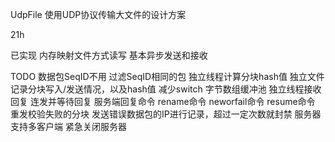 UdpFile
使用UDP协议传输大文件的设计方案

21h

已实现
内存映射文件方式读写
基本异步发送和接收

TODO
数据包SeqID不用
过滤SeqID相同的包
独立线程计算分块hash值
独立文件记录分块写入/发送情况，以及hash值
减少switch
字节数组缓冲池
独立线程接收回复
连发并等待回复
服务端回复命令
rename命令
neworfail命令
resume命令
重发校验失败的分块
发送错误数据包的IP进行记录，超过一定次数就封禁
服务器支持多客户端
紧急关闭服务器